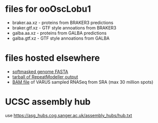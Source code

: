 # files for ooOscLobu1
* braker.aa.xz - proteins from BRAKER3 predictions
* braker.gtf.xz - GTF style annoations from BRAKER3
* galba.aa.xz - proteins from GALBA predictions
* galba.gtf.xz - GTF style annoations from GALBA

# files hosted elsewhere
* [softmasked genome FASTA](https://asg_hubs.cog.sanger.ac.uk/ooOscLobu1/ooOscLobu1.fa.masked)
* [tarball of RepeatModeller output](https://asg_hubs.cog.sanger.ac.uk/ooOscLobu1/ooOscLobu1.tar.xz)
* [BAM file](https://asg_hubs.cog.sanger.ac.uk/ooOscLobu1/VARUS.bam) of VARUS sampled RNASeq from SRA (max 30 million spots)

# UCSC assembly hub
use https://asg_hubs.cog.sanger.ac.uk/assembly_hubs/hub.txt

